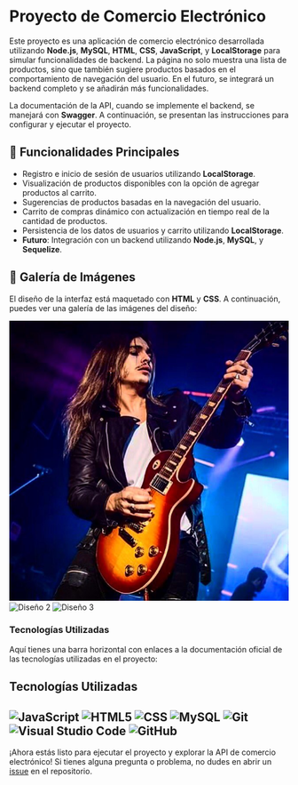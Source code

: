 # Proyecto de Comercio Electrónico

Este proyecto es una aplicación de comercio electrónico desarrollada utilizando **Node.js**, **MySQL**, **HTML**, **CSS**, **JavaScript**, y **LocalStorage** para simular funcionalidades de backend. La página no solo muestra una lista de productos, sino que también sugiere productos basados en el comportamiento de navegación del usuario. En el futuro, se integrará un backend completo y se añadirán más funcionalidades. 

La documentación de la API, cuando se implemente el backend, se manejará con **Swagger**. A continuación, se presentan las instrucciones para configurar y ejecutar el proyecto.

## 🚀 Funcionalidades Principales

- Registro e inicio de sesión de usuarios utilizando **LocalStorage**.
- Visualización de productos disponibles con la opción de agregar productos al carrito.
- Sugerencias de productos basadas en la navegación del usuario.
- Carrito de compras dinámico con actualización en tiempo real de la cantidad de productos.
- Persistencia de los datos de usuarios y carrito utilizando **LocalStorage**.
- **Futuro**: Integración con un backend utilizando **Node.js**, **MySQL**, y **Sequelize**.

## 🎨 Galería de Imágenes

El diseño de la interfaz está maquetado con **HTML** y **CSS**. A continuación, puedes ver una galería de las imágenes del diseño:

![Diseño 1](./IMG/imgAirbag.jpg)
![Diseño 2](./design/design2.png)
![Diseño 3](./design/design3.png)



### Tecnologías Utilizadas

Aquí tienes una barra horizontal con enlaces a la documentación oficial de las tecnologías utilizadas en el proyecto:

## Tecnologías Utilizadas

![JavaScript](https://img.shields.io/badge/javascript-%23323330.svg?style=for-the-badge&logo=javascript&logoColor=%23F7DF1E)
![HTML5](https://img.shields.io/badge/html5-%23E34F26.svg?style=for-the-badge&logo=html5&logoColor=white)
![CSS](https://img.shields.io/badge/css-%231572B6.svg?style=for-the-badge&logo=css3&logoColor=white)
![MySQL](https://img.shields.io/badge/mysql-%2300f.svg?style=for-the-badge&logo=mysql&logoColor=white)
![Git](https://img.shields.io/badge/git-%23F05033.svg?style=for-the-badge&logo=git&logoColor=white)
![Visual Studio Code](https://img.shields.io/badge/VisualStudioCode-0078d7.svg?style=for-the-badge&logo=visual-studio-code&logoColor=white)
![GitHub](https://img.shields.io/badge/github-%23121011.svg?style=for-the-badge&logo=github&logoColor=white)
---

¡Ahora estás listo para ejecutar el proyecto y explorar la API de comercio electrónico! Si tienes alguna pregunta o problema, no dudes en abrir un [issue](https://github.com/tu-repositorio/issues) en el repositorio.

